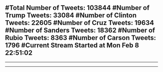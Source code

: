 #Total Number of Tweets: 103844 
#Number of Trump Tweets: 33084
#Number of Clinton Tweets: 22605
#Number of Cruz Tweets: 19634
#Number of Sanders Tweets: 18362
#Number of Rubio Tweets: 8363
#Number of Carson Tweets: 1796
#Current Stream Started at Mon Feb  8 22:51:02
---
---
---
